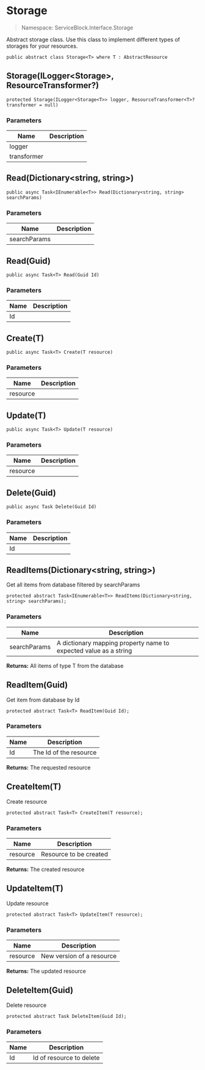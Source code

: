 Storage
======
> Namespace: ServiceBlock.Interface.Storage

Abstract storage class.
Use this class to implement different types of storages for your resources.


```
public abstract class Storage<T> where T : AbstractResource
```


Storage(ILogger<Storage<T>>, ResourceTransformer<T>?)
------

```
protected Storage(ILogger<Storage<T>> logger, ResourceTransformer<T>? transformer = null)
```
### Parameters
Name | Description
--- | ---
logger | 
transformer | 





Read(Dictionary<string, string>)
------

```
public async Task<IEnumerable<T>> Read(Dictionary<string, string> searchParams)
```
### Parameters
Name | Description
--- | ---
searchParams | 




Read(Guid)
------

```
public async Task<T> Read(Guid Id)
```
### Parameters
Name | Description
--- | ---
Id | 




Create(T)
------

```
public async Task<T> Create(T resource)
```
### Parameters
Name | Description
--- | ---
resource | 




Update(T)
------

```
public async Task<T> Update(T resource)
```
### Parameters
Name | Description
--- | ---
resource | 




Delete(Guid)
------

```
public async Task Delete(Guid Id)
```
### Parameters
Name | Description
--- | ---
Id | 




ReadItems(Dictionary<string, string>)
------
Get all items from database filtered by searchParams
```
protected abstract Task<IEnumerable<T>> ReadItems(Dictionary<string, string> searchParams);
```
### Parameters
Name | Description
--- | ---
searchParams | A dictionary mapping property name to expected value as a string

**Returns:** All items of type T from the database


ReadItem(Guid)
------
Get item from database by Id
```
protected abstract Task<T> ReadItem(Guid Id);
```
### Parameters
Name | Description
--- | ---
Id | The Id of the resource

**Returns:** The requested resource


CreateItem(T)
------
Create resource
```
protected abstract Task<T> CreateItem(T resource);
```
### Parameters
Name | Description
--- | ---
resource | Resource to be created

**Returns:** The created resource


UpdateItem(T)
------
Update resource
```
protected abstract Task<T> UpdateItem(T resource);
```
### Parameters
Name | Description
--- | ---
resource | New version of a resource

**Returns:** The updated resource


DeleteItem(Guid)
------
Delete resource
```
protected abstract Task DeleteItem(Guid Id);
```
### Parameters
Name | Description
--- | ---
Id | Id of resource to delete




